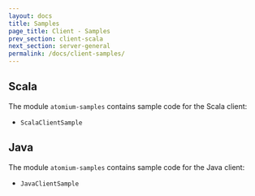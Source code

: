 ```yaml
---
layout: docs
title: Samples
page_title: Client - Samples
prev_section: client-scala
next_section: server-general
permalink: /docs/client-samples/
---
```


## Scala

The module `atomium-samples` contains sample code for the Scala client:

- `ScalaClientSample`

## Java

The module `atomium-samples` contains sample code for the Java client:

- `JavaClientSample`
